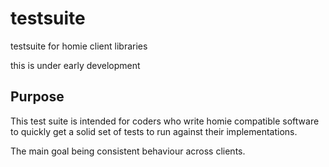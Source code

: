 # testsuite
testsuite for homie client libraries

this is under early development

## Purpose

This test suite is intended for coders who write homie compatible software to quickly get a solid set of tests to run against their implementations.

The main goal being consistent behaviour across clients.
